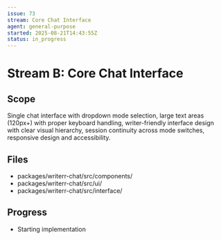 ```yaml
---
issue: 73
stream: Core Chat Interface
agent: general-purpose
started: 2025-08-21T14:43:55Z
status: in_progress
---
```


# Stream B: Core Chat Interface

## Scope
Single chat interface with dropdown mode selection, large text areas (120px+) with proper keyboard handling, writer-friendly interface design with clear visual hierarchy, session continuity across mode switches, responsive design and accessibility.

## Files
- packages/writerr-chat/src/components/
- packages/writerr-chat/src/ui/
- packages/writerr-chat/src/interface/

## Progress
- Starting implementation